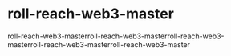 # roll-reach-web3-master
roll-reach-web3-masterroll-reach-web3-masterroll-reach-web3-masterroll-reach-web3-masterroll-reach-web3-master
